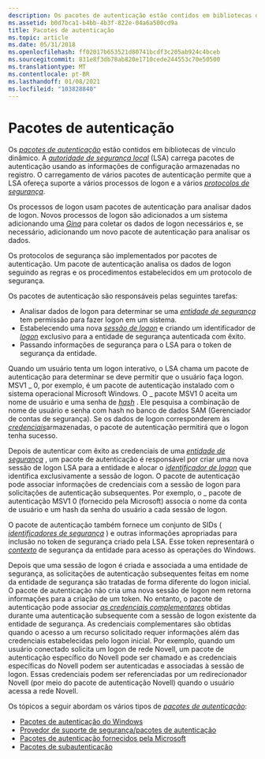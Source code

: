 ```yaml
---
description: Os pacotes de autenticação estão contidos em bibliotecas de vínculo dinâmico.
ms.assetid: b0d7bca1-b4bb-4b3f-822e-04a6a500cd9a
title: Pacotes de autenticação
ms.topic: article
ms.date: 05/31/2018
ms.openlocfilehash: ff02017b653521d80741bcdf3c205ab924c4bceb
ms.sourcegitcommit: 831e8f3db78ab820e1710cede244553c70e50500
ms.translationtype: MT
ms.contentlocale: pt-BR
ms.lasthandoff: 01/08/2021
ms.locfileid: "103828840"
---
```

# <a name="authentication-packages"></a>Pacotes de autenticação

Os [*pacotes de autenticação*](/windows/desktop/SecGloss/a-gly) estão contidos em bibliotecas de vínculo dinâmico. A [*autoridade de segurança local*](/windows/desktop/SecGloss/l-gly) (LSA) carrega pacotes de autenticação usando as informações de configuração armazenadas no registro. O carregamento de vários pacotes de autenticação permite que a LSA ofereça suporte a vários processos de logon e a vários [*protocolos de segurança*](/windows/desktop/SecGloss/s-gly).

Os processos de logon usam pacotes de autenticação para analisar dados de logon. Novos processos de logon são adicionados a um sistema adicionando uma [*Gina*](/windows/desktop/SecGloss/g-gly) para coletar os dados de logon necessários e, se necessário, adicionando um novo pacote de autenticação para analisar os dados.

Os protocolos de segurança são implementados por pacotes de autenticação. Um pacote de autenticação analisa os dados de logon seguindo as regras e os procedimentos estabelecidos em um protocolo de segurança.

Os pacotes de autenticação são responsáveis pelas seguintes tarefas:

-   Analisar dados de logon para determinar se uma [*entidade de segurança*](/windows/desktop/SecGloss/s-gly) tem permissão para fazer logon em um sistema.
-   Estabelecendo uma nova [*sessão de logon*](/windows/desktop/SecGloss/l-gly) e criando um identificador de [*logon*](/windows/desktop/SecGloss/l-gly) exclusivo para a entidade de segurança autenticada com êxito.
-   Passando informações de segurança para o LSA para o token de segurança da entidade.

Quando um usuário tenta um logon interativo, o LSA chama um pacote de autenticação para determinar se deve permitir que o usuário faça logon. MSV1 \_ 0, por exemplo, é um pacote de autenticação instalado com o sistema operacional Microsoft Windows. O \_ pacote MSV1 0 aceita um nome de usuário e uma senha de [*hash*](/windows/desktop/SecGloss/h-gly) . Ele pesquisa a combinação de nome de usuário e senha com hash no banco de dados SAM (Gerenciador de contas de segurança). Se os dados de logon corresponderem às [*credenciais*](/windows/desktop/SecGloss/c-gly)armazenadas, o pacote de autenticação permitirá que o logon tenha sucesso.

Depois de autenticar com êxito as credenciais de uma [*entidade de segurança*](/windows/desktop/SecGloss/s-gly) , um pacote de autenticação é responsável por criar uma nova sessão de logon LSA para a entidade e alocar o [*identificador de logon*](/windows/desktop/SecGloss/l-gly) que identifica exclusivamente a sessão de logon. O pacote de autenticação pode associar informações de credenciais com a sessão de logon para solicitações de autenticação subsequentes. Por exemplo, o \_ pacote de autenticação MSV1 0 (fornecido pela Microsoft) associa o nome da conta de usuário e um hash da senha do usuário a cada sessão de logon.

O pacote de autenticação também fornece um conjunto de SIDs ( [*identificadores de segurança*](/windows/desktop/SecGloss/s-gly) ) e outras informações apropriadas para inclusão no token de segurança criado pela LSA. Esse token representará o [*contexto*](/windows/desktop/SecGloss/c-gly) de segurança da entidade para acesso às operações do Windows.

Depois que uma sessão de logon é criada e associada a uma entidade de segurança, as solicitações de autenticação subsequentes feitas em nome da entidade de segurança são tratadas de forma diferente do logon inicial. O pacote de autenticação não cria uma nova sessão de logon nem retorna informações para a criação de um token. No entanto, o pacote de autenticação pode associar [*as credenciais complementares*](/windows/desktop/SecGloss/s-gly) obtidas durante uma autenticação subsequente com a sessão de logon existente da entidade de segurança. As credenciais complementares são obtidas quando o acesso a um recurso solicitado requer informações além das credenciais estabelecidas pelo logon inicial. Por exemplo, quando um usuário conectado solicita um logon de rede Novell, um pacote de autenticação específico do Novell pode ser chamado e as credenciais específicas do Novell podem ser autenticadas e associadas à sessão de logon. Essas credenciais podem ser referenciadas por um redirecionador Novell (por meio do pacote de autenticação Novell) quando o usuário acessa a rede Novell.

Os tópicos a seguir abordam os vários tipos de [*pacotes de autenticação*](/windows/desktop/SecGloss/a-gly):

-   [Pacotes de autenticação do Windows](windows-authentication-packages.md)
-   [Provedor de suporte de segurança/pacotes de autenticação](security-support-provider-authentication-packages.md)
-   [Pacotes de autenticação fornecidos pela Microsoft](authentication-packages-provided-by-microsoft.md)
-   [Pacotes de subautenticação](subauthentication-packages.md)

 

 
